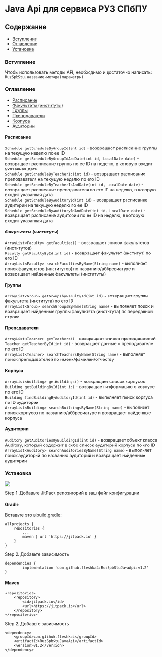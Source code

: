 # Java Api для сервиса РУЗ СПбПУ

## Содержание

* [Вступление](#вступление)
* [Оглавление](#оглавление)
* [Установка](#установка)

### Вступление

Чтобы использовать методы API, необходимо и достаточно написать: `RuzSpbStu.название-метода(параметры)`

### Оглавление

* [Расписание](#расписание)
* [Факультеты (институты)](#факультеты-(институты))
* [Группы](#группы)
* [Преподаватели](#преподаватели)
* [Корпуса](#корпуса)
* [Аудитории](#аудитории)

#### Расписание

`Schedule getScheduleByGroupId(int id)` - возвращает расписание группы на текущую неделю по ее ID  
`Schedule getScheduleByGroupIdAndDate(int id, LocalDate date)` - возвращает расписание группы по ее ID на неделю, в
которую входит указанная дата  
`Schedule getScheduleByTeacherId(int id)` - возвращает расписание преподавателя на текущую неделю по его ID  
`Schedule getScheduleByTeacherIdAndDate(int id, LocalDate date)` - возвращает расписание преподавателя по его ID на
неделю, в которую входит указанная дата  
`Schedule getScheduleByAuditoryId(int id)` - возвращает расписание аудитории на текущую неделю по ее ID  
`Schedule getScheduleByAuditoryIdAndDate(int id, LocalDate date)` - возвращает расписание аудитории по ее ID на неделю,
в которую входит указанная дата

#### Факультеты (институты)

`ArrayList<Faculty> getFaculties()` - возвращает список факультетов (институтов)  
`Faculty getFacultyById(int id)` - возвращает факультет (институт) по его ID  
`ArrayList<Faculty> searchFacultiesByName(String name)` - выполняет поиск факультетов (институтов)
по названию/аббревиатуре и возвращает найденные факультеты (институты)

#### Группы

`ArrayList<Group> getGroupsbyFacultyId(int id)` - возвращает группы факультета (института) по его ID  
`ArrayList<Group> searchGroupsByName(String name)` - выполняет поиск и возвращает найденные группы факультета
(института) по переданной строке

#### Преподаватели

`ArrayList<Teacher> getTeachers()` - возвращает список преподавателей  
`Teacher getTeacherById(int id)` - возвращает данные о преподавателе по его ID  
`ArrayList<Teacher> searchTeachersByName(String name)` - выполняет поиск преподавателей по имени/фамилии/отчеству

#### Корпуса

`ArrayList<Building> getBuildings()` - возвращает список корпусов  
`Building getBuildingById(int id)` - возвращает информацию о корпусе по его ID  
`Building findBuildingByAuditoryId(int id)` - выполняет поиск корпуса по ID аудитории  
`ArrayList<Building> searchBuildingsByName(String name)` - выполняет поиск корпусов по названию/аббревиатуре
и возвращает найденные корпуса

#### Аудитории

`Auditory getAuditoriesByBuildingId(int id)` - возвращает объект класса Auditory, который содержит в себе список
аудиторий корпуса по его ID  
`ArrayList<Auditory> searchAuditoriesByName(String name)` - выполняет поиск аудиторий по названию аудиторий и
возвращает найденные аудитории

### Установка

[![](https://jitpack.io/v/fleshka4/RuzSpbStuJavaApi.svg)](https://jitpack.io/#fleshka4/RuzSpbStuJavaApi)

Step 1. Добавьте JitPack репозиторий в ваш файл конфигурации

#### Gradle

Вставьте это в build.gradle:

	allprojects {
		repositories {
			...
			maven { url 'https://jitpack.io' }
		}
	}

Step 2. Добавьте зависимость

	dependencies {
	        implementation 'com.github.fleshka4:RuzSpbStuJavaApi:v1.2'
	}

#### Maven

    <repositories>
        <repository>
            <id>jitpack.io</id>
            <url>https://jitpack.io</url>
        </repository>
    </repositories>

Step 2. Добавьте зависимость

	<dependency>
	    <groupId>com.github.fleshka4</groupId>
	    <artifactId>RuzSpbStuJavaApi</artifactId>
	    <version>v1.2</version>
	</dependency>